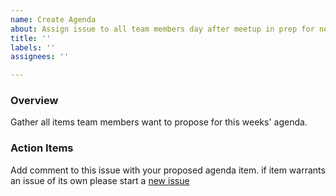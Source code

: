```yaml
---
name: Create Agenda
about: Assign issue to all team members day after meetup in prep for next meetup
title: ''
labels: ''
assignees: ''

---
```


### Overview
Gather all items team members want to propose for this weeks' agenda.

### Action Items
Add comment to this issue with your proposed agenda item. if item warrants an issue of its own please start a [new issue](https://github.com/hackforla/tdm-calculator/issues)
